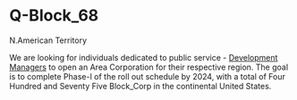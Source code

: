 # Q-Block_68
N.American Territory 

We are looking for individuals dedicated to public service -  [Development Managers](https://github.com/Alghuti-Portfolio/Q-Block_68/blob/fe1a0e6b0e04932e36370cbde1b1f3e0d53abd8b/Files/Aug4_22_Letter_Agreement%20.pdf) to open an Area Corporation for their respective region. The goal is to complete Phase-I of the roll out schedule by 2024, with a total of Four Hundred and Seventy Five Block_Corp in the continental United States.
